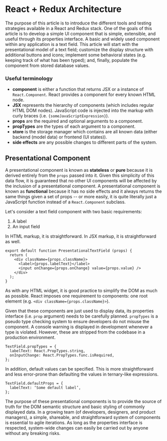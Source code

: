 # React + Redux Architecture

The purpose of this article is to introduce the different tools and testing strategies available in a React and Redux stack.
One of the goals of this article is to develop a simple UI component that is simple, extensible, and useful through its properties interface.
A basic and widely used component within any application is a text field.
This article will start with the presentational model of a text field;
customize the display structure with additional buttons and icons;
implement some behavioral states (e.g. keeping track of what has been typed);
and, finally, populate the component from stored database values.


### Useful terminology

- **component** is either a function that returns JSX or a instance of `React.Component`.
React provides a component for every known HTML node.
- **JSX** represents the hierarchy of components (which includes regular HTML DOM nodes).
JavaScript code is injected into the markup with curly braces (i.e. `{someJavaScriptExpression}`).
- **props** are the required and optional arguments to a component.
- **propTypes** are the types of each argument to a component.
- **store** is the storage manager which contains are all known data (either backend (model data) or frontend (UI states)).
- **side effects** are any possible changes to different parts of the system.


## Presentational Component

A presentational component is known as **stateless** or **pure** because it is derived entirely from the `props` passed into it.
Given this simplicity of this data flow, it is guaranteed that no other UI components will be affected by the inclusion of a presentational component.
A presentational component is known as **functional** because it has no side effects and it always returns the same things given a set of props -- or more easily, it is quite literally just a JavaScript function instead of a `React.Component` subclass.

Let's consider a text field component with two basic requirements:

1. A label
2. An input field

In HTML markup, it is straightforward. In JSX markup, it is straightforward as well.

```
export default function PresentationalTextField (props) {
  return (
    <div className={props.className}>
      <label>{props.labelText}</label>
      <input onChange={props.onChange} value={props.value} />
    </div>
  );
}
```

As with any HTML widget, it is good practice to simplify the DOM as much as possible.
React imposes one requirement to components: one root element (e.g. `<div className={props.className}>`).

Given that these components are just used to display data, its properties interface (i.e. `prop` argument) needs to be carefully planned.
`propTypes` is a pseudo type checking system to ensure developers do not misuse the component.
A console warning is displayed in development whenever a type is violated.
However, these are stripped from the codebase in a production environment.

```
TextField.propTypes = {
  labelText: React.PropTypes.string,
  onInputChange: React.PropTypes.func.isRequired,
};
```

In addition, default values can be specified.
This is more straightforward and less error-prone than defaulting the values in ternary-like expressions.

```
TextField.defaultProps = {
  labelText: ‘Some default label’,
};
```

The purpose of these presentational components is to provide the source of truth for the DOM semantic structure and basic styling of commonly displayed data.
In a growing team (of developers, designers, and product managers), a simple, shareable, and straightforward system of components is essential to agile iterations.
As long as the properties interface is respected, system-wide changes can easily be carried out by anyone without any breaking risks.
